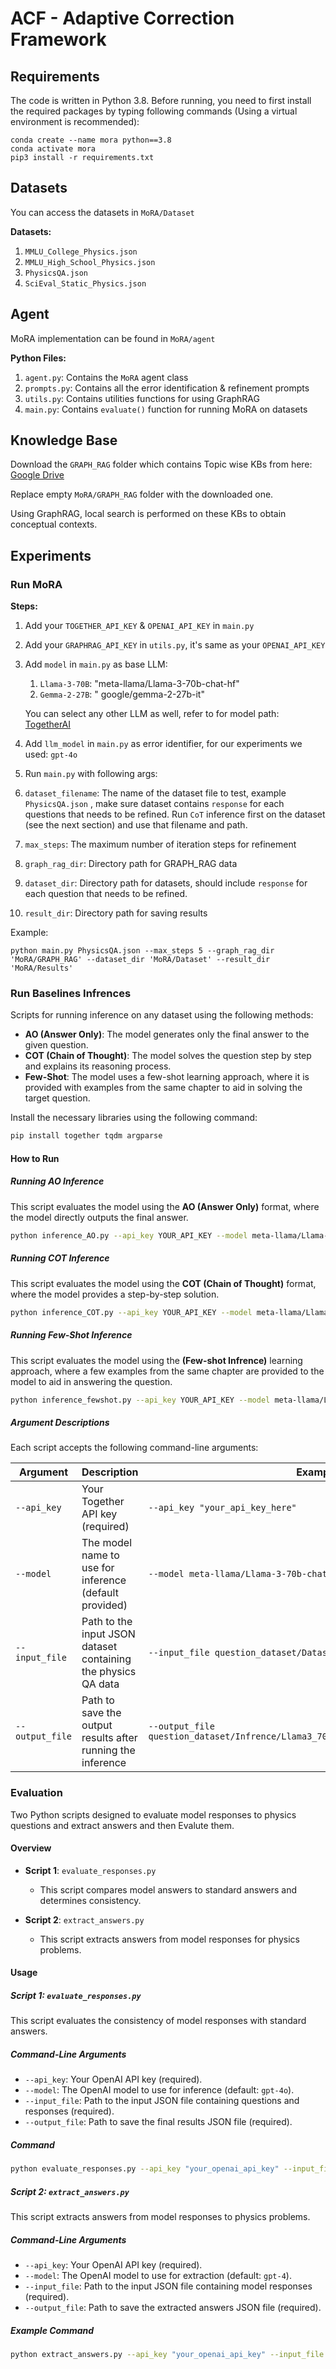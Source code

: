 # ACF - Adaptive Correction Framework 
## Requirements

The code is written in Python 3.8. Before running, you need to first install the required packages by typing following commands (Using a virtual environment is recommended):

```
conda create --name mora python==3.8
conda activate mora
pip3 install -r requirements.txt
```

## Datasets
You can access the datasets in `MoRA/Dataset`

**Datasets:**

1. `MMLU_College_Physics.json`
2. `MMLU_High_School_Physics.json`
3. `PhysicsQA.json`
4. `SciEval_Static_Physics.json`

## Agent

MoRA implementation can be found in `MoRA/agent`

**Python Files:**

1. `agent.py`: Contains the `MoRA` agent class
2. `prompts.py`: Contains all the error identification & refinement prompts
3. `utils.py`: Contains utilities functions for using GraphRAG
4. `main.py`: Contains `evaluate()` function for running MoRA on datasets

## Knowledge Base

Download the `GRAPH_RAG` folder which contains Topic wise KBs from here: [Google Drive](https://drive.google.com/file/d/1reSQgvrqGwh_lNEXLbJlbaRCHIYnmDLd/view)

Replace empty  `MoRA/GRAPH_RAG` folder with the downloaded one.

Using GraphRAG, local search is performed on these KBs to obtain conceptual contexts.

## Experiments

### Run MoRA

**Steps:**

1. Add your `TOGETHER_API_KEY` &  `OPENAI_API_KEY` in `main.py`

2. Add your `GRAPHRAG_API_KEY` in `utils.py`, it's same as your `OPENAI_API_KEY`

3. Add `model` in `main.py` as base LLM:

   1. `Llama-3-70B`: "meta-llama/Llama-3-70b-chat-hf"
   2. `Gemma-2-27B`: " google/gemma-2-27b-it"

   You can select any other LLM as well, refer to for model path: [TogetherAI](https://docs.together.ai/docs/chat-models)

4. Add `llm_model` in `main.py` as error identifier, for our experiments we used: `gpt-4o` 

5.  Run `main.py` with following args:

   1. `dataset_filename`: The name of the dataset file to test, example `PhysicsQA.json` , make sure dataset contains `response` for each questions that needs to be refined. Run `CoT` inference first on the dataset (see the next section) and use that filename and path.
   2. `max_steps`: The maximum number of iteration steps for refinement
   3. `graph_rag_dir`: Directory path for GRAPH_RAG data
   4. `dataset_dir`: Directory path for datasets, should include `response` for each question that needs to be refined. 
   5. `result_dir`: Directory path for saving results

   Example: 

   ```
   python main.py PhysicsQA.json --max_steps 5 --graph_rag_dir 'MoRA/GRAPH_RAG' --dataset_dir 'MoRA/Dataset' --result_dir 'MoRA/Results'
   ```

   

### Run Baselines Infrences 
Scripts for running inference on any dataset using the following methods:
- **AO (Answer Only)**: The model generates only the final answer to the given question.
- **COT (Chain of Thought)**: The model solves the question step by step and explains its reasoning process.
- **Few-Shot**: The model uses a few-shot learning approach, where it is provided with examples from the same chapter to aid in solving the target question.

Install the necessary libraries using the following command:

```bash
pip install together tqdm argparse
```

#### How to Run

##### Running AO Inference
This script evaluates the model using the **AO (Answer Only)** format, where the model directly outputs the final answer.

```bash
python inference_AO.py --api_key YOUR_API_KEY --model meta-llama/Llama-3-70b-chat-hf --input_file question_dataset/Dataset/physics_qa.json --output_file question_dataset/Infrence/Llama3_70B/Physics_QA_Llama3_70B_AO.json
```

##### Running COT Inference
This script evaluates the model using the **COT (Chain of Thought)** format, where the model provides a step-by-step solution.

```bash
python inference_COT.py --api_key YOUR_API_KEY --model meta-llama/Llama-3-70b-chat-hf --input_file question_dataset/Dataset/physics_qa.json --output_file question_dataset/Infrence/Llama3_70B/Physics_QA_Llama3_70B_COT.json
```

##### Running Few-Shot Inference
This script evaluates the model using the **(Few-shot Infrence)** learning approach, where a few examples from the same chapter are provided to the model to aid in answering the question.

```bash
python inference_fewshot.py --api_key YOUR_API_KEY --model meta-llama/Llama-3-70b-chat-hf --input_file question_dataset/Dataset/physics_qa.json --output_file question_dataset/Infrence/Llama3_70B/Physics_QA_Llama3_70B_fewshot.json
```

##### Argument Descriptions

Each script accepts the following command-line arguments:

| Argument        | Description                                                   | Example                                      |
|-----------------|---------------------------------------------------------------|----------------------------------------------|
| `--api_key`     | Your Together API key (required)                               | `--api_key "your_api_key_here"`              |
| `--model`       | The model name to use for inference (default provided)         | `--model meta-llama/Llama-3-70b-chat-hf`     |
| `--input_file`  | Path to the input JSON dataset containing the physics QA data  | `--input_file question_dataset/Dataset/physics_qa.json` |
| `--output_file` | Path to save the output results after running the inference    | `--output_file question_dataset/Infrence/Llama3_70B/Physics_QA_Llama3_70B_AO.json` |


### Evaluation
Two Python scripts designed to evaluate model responses to physics questions and extract answers and then Evalute them.

#### Overview

- **Script 1**: `evaluate_responses.py`
  - This script compares model answers to standard answers and determines consistency.
  
- **Script 2**: `extract_answers.py`
  - This script extracts answers from model responses for physics problems.

#### Usage

##### Script 1: `evaluate_responses.py`

This script evaluates the consistency of model responses with standard answers.

##### Command-Line Arguments

- `--api_key`: Your OpenAI API key (required).
- `--model`: The OpenAI model to use for inference (default: `gpt-4o`).
- `--input_file`: Path to the input JSON file containing questions and responses (required).
- `--output_file`: Path to save the final results JSON file (required).

##### Command

```bash
python evaluate_responses.py --api_key "your_openai_api_key" --input_file "path/to/input.json" --output_file "path/to/output.json"
```


##### Script 2: `extract_answers.py`

This script extracts answers from model responses to physics problems.

##### Command-Line Arguments

- `--api_key`: Your OpenAI API key (required).
- `--model`: The OpenAI model to use for extraction (default: `gpt-4`).
- `--input_file`: Path to the input JSON file containing model responses (required).
- `--output_file`: Path to save the extracted answers JSON file (required).

##### Example Command

```bash
python extract_answers.py --api_key "your_openai_api_key" --input_file "path/to/input.json" --output_file "path/to/output.json"
```


